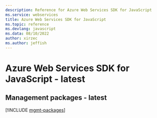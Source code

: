 ```yaml
---
description: Reference for Azure Web Services SDK for JavaScript
ms.service: webservices
title: Azure Web Services SDK for JavaScript
ms.topic: reference
ms.devlang: javascript
ms.data: 08/10/2022
author: xirzec
ms.author: jeffish
---
```

# Azure Web Services SDK for JavaScript - latest

## Management packages - latest
[!INCLUDE [mgmt-packages](web-services-mgmt-index.md)]